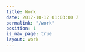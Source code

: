 ```yaml
---
title: Work
date: 2017-10-12 01:03:00 Z
permalink: "/work"
position: 1
is_nav_page: true
layout: work
---
```


